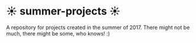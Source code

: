 # :sunny: summer-projects :sunny: 
A repository for projects created in the summer of 2017. There might not be much, there might be some, who knows! :) 
